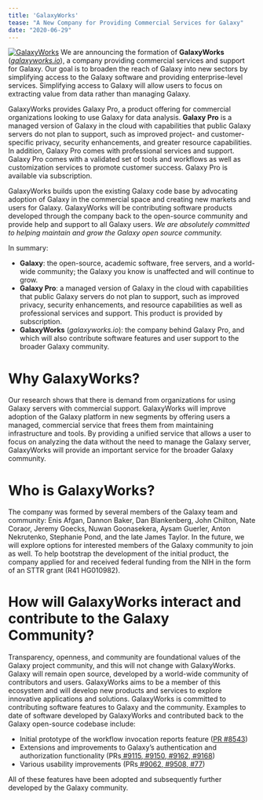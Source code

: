 ```yaml
---
title: 'GalaxyWorks'
tease: "A New Company for Providing Commercial Services for Galaxy"
date: "2020-06-29"
---
```


[<img class="float-right" src="/src/images/logos/galaxyworks-logo.png" alt="GalaxyWorks" style="max-width: 14rem;" />](https://galaxyworks.io/)
We are announcing the formation of **GalaxyWorks** (_[galaxyworks.io](https://galaxyworks.io/)_), a
company providing commercial services and support for Galaxy. Our goal is to
broaden the reach of Galaxy into new sectors by simplifying access to the
Galaxy software and providing enterprise-level services. Simplifying access to
Galaxy will allow users to focus on extracting value from data rather than
managing Galaxy.

GalaxyWorks provides Galaxy Pro, a product offering for commercial
organizations looking to use Galaxy for data analysis. **Galaxy Pro** is a
managed version of Galaxy in the cloud with capabilities that public Galaxy
servers do not plan to support, such as improved project- and customer-specific
privacy, security enhancements, and greater resource capabilities. In addition,
Galaxy Pro comes with professional services and support. Galaxy Pro comes with
a validated set of tools and workflows as well as customization services to
promote customer success. Galaxy Pro is available via subscription.

GalaxyWorks builds upon the existing Galaxy code base by advocating adoption of
Galaxy in the commercial space and creating new markets and users for Galaxy.
GalaxyWorks will be contributing software products developed through the
company back to the open-source community and provide help and support to all
Galaxy users. *We are absolutely committed to helping maintain and grow the
Galaxy open source community.*

In summary:

* **Galaxy**: the open-source, academic software, free servers, and a
  world-wide community; the Galaxy you know is unaffected and will continue to
  grow.
* **Galaxy Pro**: a managed version of Galaxy in the cloud with capabilities
  that public Galaxy servers do not plan to support, such as improved privacy,
  security enhancements, and resource capabilities as well as professional
  services and support. This product is provided by subscription.
* **GalaxyWorks** (_galaxyworks.io_): the company behind Galaxy Pro, and which
  will also contribute software features and user support to the broader Galaxy
  community.


# Why GalaxyWorks?

Our research shows that there is demand from organizations for using
Galaxy servers with commercial support. GalaxyWorks will improve adoption of
the Galaxy platform in new segments by offering users a managed, commercial
service that frees them from maintaining infrastructure and tools. By providing
a unified service that allows a user to focus on analyzing the data without the
need to manage the Galaxy server, GalaxyWorks will provide an important service
for the broader Galaxy community.


# Who is GalaxyWorks?

The  company was formed by several members of the Galaxy team and community:
Enis Afgan, Dannon Baker, Dan Blankenberg, John Chilton, Nate Coraor, Jeremy
Goecks, Nuwan Goonasekera, Aysam Guerler, Anton Nekrutenko, Stephanie Pond, and
the late James Taylor. In the future, we will explore options for interested
members of the Galaxy community to join as well. To help bootstrap the
development of the initial product, the company applied for and received
federal funding from the NIH in the form of an STTR grant (R41 HG010982).


# How will GalaxyWorks interact and contribute to the Galaxy Community?

Transparency, openness, and community are foundational values of the Galaxy
project community, and this will not change with GalaxyWorks. Galaxy will
remain open source, developed by a world-wide community of contributors and
users. GalaxyWorks aims to be a member of this ecosystem and will develop new
products and services to explore innovative applications and solutions.
GalaxyWorks is committed to contributing software features to Galaxy and the
community. Examples to date of software developed by GalaxyWorks and
contributed back to the Galaxy open-source codebase include:

* Initial prototype of the workflow invocation reports feature ([PR
  #8543](https://github.com/galaxyproject/galaxy/pull/8543))
* Extensions and improvements to Galaxy’s authentication and authorization
  functionality (PRs[
  #9115](https://github.com/galaxyproject/galaxy/pull/9115),[
  #9150](https://github.com/galaxyproject/galaxy/pull/9150),[
  #9162](https://github.com/galaxyproject/galaxy/pull/9162),[
  #9168](https://github.com/galaxyproject/galaxy/pull/9168))
* Various usability improvements (PRs[
  #9062](https://github.com/galaxyproject/galaxy/pull/9062),[
  #9508](https://github.com/galaxyproject/galaxy/pull/9508),[
  #77](https://github.com/galaxyproject/galaxy-helm/pull/77))

All of these features have been adopted and subsequently further developed by
the Galaxy community.
